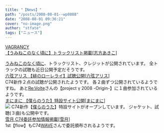 ```yaml
---
title: "【News】"
path: "/posts/2008-08-01--wp0808"
date: "2008-08-01 09:36:21"
cover: "no-image.png"
author: "stfate"
tags: ["ニュース"]
---
```


<style type="text/css">
<!--
p {white-space: pre-wrap};
-->
</style>

<a class="topics" href="http://www.vagrancy.jp/" target="_blank">VAGRANCY 【うみねこのなく頃に】トラックリスト掲載</a><span class="junre">[<a href="http://www.vagrancy.jp/" target="_blank">志方あきこ</a>]</span>
<div class="news"><a href="http://umineko.tv/web/main/collection/cd.html#themesong" target="_blank">うみねこのなく頃に</a>、トラックリスト、クレジットが公開されています。
全トラックの試聴も近日公開予定だそうです。</div>
<a class="topics" href="http://www.rokugen.net/" target="_blank">六弦アリス 【緋のローレライ】試聴公開</a><span class="junre">[<a href="http://www.rokugen.net/" target="_blank">六弦アリス</a>]</span>
<div class="news">C74新作２点の試聴が公開されたようです。
各２曲ずつ公開されているようですね。
あと<a href="http://re-volte.net/" target="_blank">Re:Volte</a>さんの【project γ 2008 -Origin-】に１曲参加されているようです。</div>
<a class="topics" href="http://www.mani2.jp/c74.html" target="_blank">まにまに 【僕らのうた】特設サイト公開</a><span class="junre">[<a href="http://www.mani2.jp/" target="_blank">まにまに</a>]</span>
<div class="news"><a href="http://www.mani2.jp/c74.html" target="_blank"><img src="http://www.mani2.jp/c74bana_mani2.jpg"></a>
C74新作【<a href="http://www.mani2.jp/c74.html" target="_blank">僕らのうた</a>】特設サイトがオープンしています。
ジャケット、試聴(３曲)も公開中です。</div>
<a class="topics" href="http://aonokioku.sakura.ne.jp/setsugetsu/" target="_blank">雪月 C74委託参加情報掲載</a><span class="junre">[<a href="http://aonokioku.sakura.ne.jp/setsugetsu/" target="_blank">雪月</a>]</span>
<div class="news">1st【flow】もC74<a href="http://wavesite.sakura.ne.jp/" target="_blank">WAVE</a>さんで委託頒布されるようです。</div>
